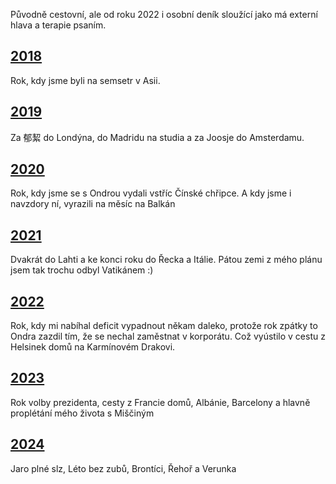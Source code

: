 Původně cestovní, ale od roku 2022 i osobní deník sloužící jako má externí hlava a terapie psaním.

## [2018](2018.md)

Rok, kdy jsme byli na semsetr v Asii.

## [2019](2019.md)

Za 郁絜 do Londýna, do Madridu na studia a za Joosje do Amsterdamu.

## [2020](2020.md)

Rok, kdy jsme se s Ondrou vydali vstříc Čínské chřipce. A kdy jsme i navzdory ní, vyrazili na měsíc na Balkán

## [2021](2021.md)

Dvakrát do Lahti a ke konci roku do Řecka a Itálie. Pátou zemi z mého plánu jsem tak trochu odbyl Vatikánem :)

## [2022](2022.md)

Rok, kdy mi nabíhal deficit vypadnout někam daleko, protože rok zpátky to Ondra zazdil tím, že se nechal zaměstnat v korporátu. Což vyústilo v cestu z Helsinek domů na Karmínovém Drakovi.

## [2023](2023.md)

Rok volby prezidenta, cesty z Francie domů, Albánie, Barcelony a hlavně proplétání mého života s Miščiným

## [2024](2024.md)

Jaro plné slz, Léto bez zubů, Brontíci, Řehoř a Verunka
